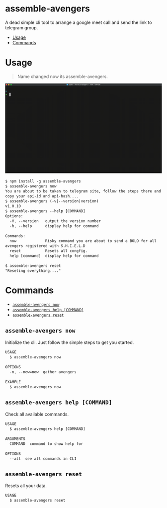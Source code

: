 assemble-avengers
=================

A dead simple cli tool to arrange a google meet call and send the link to telegram group.

<!-- toc -->
* [Usage](#usage)
* [Commands](#commands)
<!-- tocstop -->
# Usage
> Name changed now its assemble-avengers.

![usage](static/final_draft.gif)

<!-- usage -->
```sh-session
$ npm install -g assemble-avengers
$ assemble-avengers now
You are about to be taken to telegram site, follow the steps there and copy your api-id and api-hash....
$ assemble-avengers (-v|--version|version)
v1.0.10
$ assemble-avengers --help [COMMAND]
Options:
  -V, --version   output the version number
  -h, --help      display help for command

Commands:
  now             Risky command you are about to send a BOLO for all avengers registered with S.H.I.E.L.D
  reset           Resets all congfig.
  help [command]  display help for command
  
$ assemble-avengers reset
"Reseting everything...."
```
<!-- usagestop -->
# Commands
<!-- commands -->
* [`assemble-avengers now`](#assemble-avengers-now)
* [`assemble-avengers help [COMMAND]`](#assemble-avengers-help-command)
* [`assemble-avengers reset`](#assemble-avengers-reset)

## `assemble-avengers now`

Initialize the cli. Just follow the simple steps to get you started.

```
USAGE
  $ assemble-avengers now

OPTIONS
  -n, --now=now  gather avengers

EXAMPLE
  $ assemble-avengers now
```

## `assemble-avengers help [COMMAND]`

Check all available commands.

```
USAGE
  $ assemble-avengers help [COMMAND]

ARGUMENTS
  COMMAND  command to show help for

OPTIONS
  --all  see all commands in CLI
```

## `assemble-avengers reset`

Resets all your data.

```
USAGE
  $ assemble-avengers reset
```
